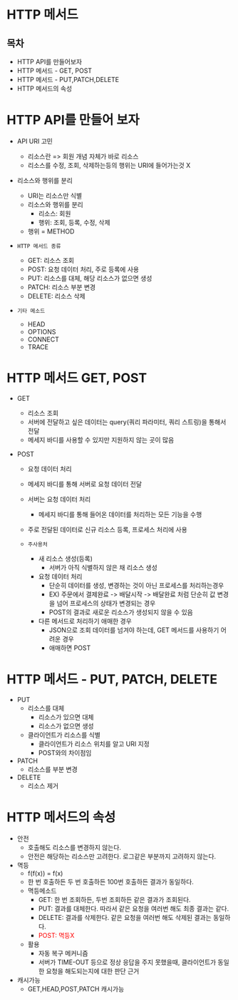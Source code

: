 # HTTP 메서드

## 목차
- HTTP API를 만들어보자
- HTTP 메서드 - GET, POST
- HTTP 메서드 - PUT,PATCH,DELETE
- HTTP 메서드의 속성

# HTTP API를 만들어 보자
- API URI 고민
    - 리소스란 => 회원 개념 자체가 바로 리소스
    - 리소스를 수정, 조회, 삭제하는등의 행위는 URI에 들어가는것 X

- 리소스와 행위를 분리
    - URI는 리소스만 식별
    - 리소스와 행위를 분리
        - 리소스: 회원
        - 행위: 조회, 등록, 수정, 삭제
    - 행위 = METHOD

- `HTTP 메서드 종류`
    - GET: 리소스 조회
    - POST: 요청 데이터 처리, 주로 등록에 사용
    - PUT: 리소스를 대체, 해당 리소스가 없으면 생성
    - PATCH: 리소스 부분 변경
    - DELETE: 리소스 삭제

- `기타 메소드`
    - HEAD
    - OPTIONS
    - CONNECT
    - TRACE

# HTTP 메서드 GET, POST
- GET
    - 리소스 조회
    - 서버에 전달하고 싶은 데이터는 query(쿼리 파라미터, 쿼리 스트링)을 통해서 전달
    - 메세지 바디를 사용할 수 있지만 지원하지 않는 곳이 많음

- POST
    - 요청 데이터 처리
    - 메세지 바디를 통해 서버로 요청 데이터 전달
    - 서버는 요청 데이터 처리
        - 메세지 바디를 통해 들어온 데이터를 처리하는 모든 기능을 수행
    - 주로 전달된 데이터로 신규 리소스 등록, 프로세스 처리에 사용

    - `주사용처`
        - 새 리소스 생성(등록)
            - 서버가 아직 식별하지 않은 채 리소스 생성
        - 요청 데이터 처리
            - 단순히 데이터를 생성, 변경하는 것이 아닌 프로세스를 처리하는경우
            - EX) 주문에서 결제완료 -> 배달시작 -> 배달완료 처럼 단순히 값 변경을 넘어 프로세스의 상태가 변경되는 경우
            - POST의 결과로 새로운 리소스가 생성되지 않을 수 있음
        - 다른 메서드로 처리하기 애매한 경우
            - JSON으로 조회 데이터를 넘겨야 하는데, GET 메서드를 사용하기 어려운 경우
            - 애매하면 POST
# HTTP 메서드 - PUT, PATCH, DELETE
- PUT
    - 리소스를 대체
        - 리소스가 있으면 대체
        - 리소스가 없으면 생성
    - 클라이언트가 리소스를 식별
        - 클라이언트가 리소스 위치를 알고 URI 지정
        - POST와의 차이점임
- PATCH
    - 리소스를 부분 변경
- DELETE
    - 리소스 제거

# HTTP 메서드의 속성
- 안전
    - 호출해도 리소스를 변경하지 않는다.
    - 안전은 해당하는 리소스만 고려한다. 로그같은 부분까지 고려하지 않는다.
- 멱등
    - f(f(x)) = f(x)
    - 한 번 호출하든 두 번 호출하든 100번 호출하든 결과가 동일하다.
    - 멱등메소드
        - GET: 한 번 조회하든, 두번 조회하든 같은 결과가 조회된다.
        - PUT: 결과를 대체한다. 따라서 같은 요청을 여러번 해도 최종 결과는 같다.
        - DELETE: 결과를 삭제한다. 같은 요청을 여러번 해도 삭제된 결과는 동일하다.
        - <span style="color:red;">POST: 멱등X</span>
    - 활용
        - 자동 복구 메커니즘
        - 서버가 TIME-OUT 등으로 정상 응답을 주지 못했을때, 클라이언트가 동일한 요청을 해도되는지에 대한 판단 근거 
- 캐시가능
    - GET,HEAD,POST,PATCH 캐시가능

